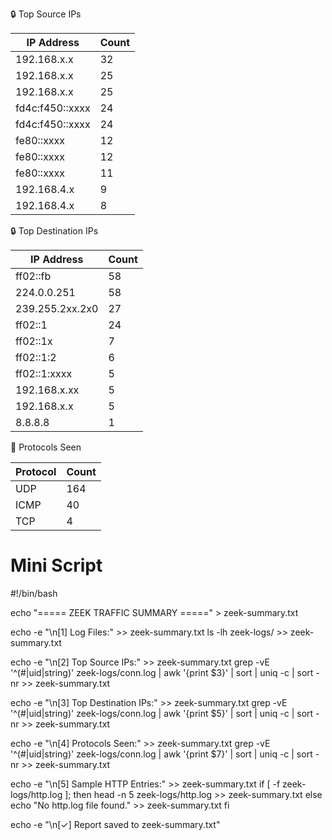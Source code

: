 🔒 Top Source IPs

| IP Address               | Count |
|--------------------------|-------|
| 192.168.x.x              | 32    |
| 192.168.x.x              | 25    |
| 192.168.x.x              | 25    |
| fd4c:f450::xxxx          | 24    |
| fd4c:f450::xxxx          | 24    |
| fe80::xxxx               | 12    |
| fe80::xxxx               | 12    |
| fe80::xxxx               | 11    |
| 192.168.4.x              | 9     |
| 192.168.4.x              | 8     |

🔒 Top Destination IPs

| IP Address               | Count |
|--------------------------|-------|
| ff02::fb                 | 58    |
| 224.0.0.251              | 58    |
| 239.255.2xx.2x0          | 27    |
| ff02::1                  | 24    |
| ff02::1x                 | 7     |
| ff02::1:2                | 6     |
| ff02::1:xxxx             | 5     |
| 192.168.x.xx            | 5     |
| 192.168.x.x              | 5     |
| 8.8.8.8                  | 1     |

📡 Protocols Seen

| Protocol | Count |
|----------|-------|
| UDP      | 164   |
| ICMP     | 40    |
| TCP      | 4     |


# Mini Script
#!/bin/bash

echo "===== ZEEK TRAFFIC SUMMARY =====" > zeek-summary.txt

echo -e "\n[1] Log Files:" >> zeek-summary.txt
ls -lh zeek-logs/ >> zeek-summary.txt

echo -e "\n[2] Top Source IPs:" >> zeek-summary.txt
grep -vE '^(#|uid|string)' zeek-logs/conn.log | awk '{print $3}' | sort | uniq -c | sort -nr >> zeek-summary.txt

echo -e "\n[3] Top Destination IPs:" >> zeek-summary.txt
grep -vE '^(#|uid|string)' zeek-logs/conn.log | awk '{print $5}' | sort | uniq -c | sort -nr >> zeek-summary.txt

echo -e "\n[4] Protocols Seen:" >> zeek-summary.txt
grep -vE '^(#|uid|string)' zeek-logs/conn.log | awk '{print $7}' | sort | uniq -c | sort -nr >> zeek-summary.txt

echo -e "\n[5] Sample HTTP Entries:" >> zeek-summary.txt
if [ -f zeek-logs/http.log ]; then
  head -n 5 zeek-logs/http.log >> zeek-summary.txt
else
  echo "No http.log file found." >> zeek-summary.txt
fi

echo -e "\n[✓] Report saved to zeek-summary.txt"
